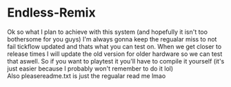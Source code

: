 # Endless-Remix
Ok so what I plan to achieve with this system (and hopefully it isn't too bothersome for you guys)
I'm always gonna keep the regualar miss to not fail tickflow updated and thats what you can test on.
When we get closer to release times I will update the old version for older hardware so we can test that aswell.
So if you want to playtest it you'll have to compile it yourself (it's just easier because I probably won't remember to do it lol)  
Also pleasereadme.txt is just the regualar read me lmao
